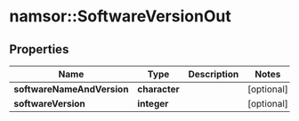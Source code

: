 # namsor::SoftwareVersionOut

## Properties
Name | Type | Description | Notes
------------ | ------------- | ------------- | -------------
**softwareNameAndVersion** | **character** |  | [optional] 
**softwareVersion** | **integer** |  | [optional] 


